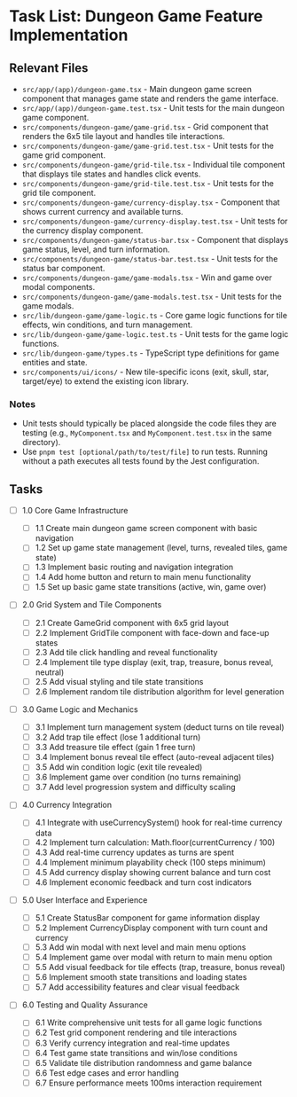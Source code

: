 # Task List: Dungeon Game Feature Implementation

## Relevant Files

- `src/app/(app)/dungeon-game.tsx` - Main dungeon game screen component that manages game state and renders the game interface.
- `src/app/(app)/dungeon-game.test.tsx` - Unit tests for the main dungeon game component.
- `src/components/dungeon-game/game-grid.tsx` - Grid component that renders the 6x5 tile layout and handles tile interactions.
- `src/components/dungeon-game/game-grid.test.tsx` - Unit tests for the game grid component.
- `src/components/dungeon-game/grid-tile.tsx` - Individual tile component that displays tile states and handles click events.
- `src/components/dungeon-game/grid-tile.test.tsx` - Unit tests for the grid tile component.
- `src/components/dungeon-game/currency-display.tsx` - Component that shows current currency and available turns.
- `src/components/dungeon-game/currency-display.test.tsx` - Unit tests for the currency display component.
- `src/components/dungeon-game/status-bar.tsx` - Component that displays game status, level, and turn information.
- `src/components/dungeon-game/status-bar.test.tsx` - Unit tests for the status bar component.
- `src/components/dungeon-game/game-modals.tsx` - Win and game over modal components.
- `src/components/dungeon-game/game-modals.test.tsx` - Unit tests for the game modals.
- `src/lib/dungeon-game/game-logic.ts` - Core game logic functions for tile effects, win conditions, and turn management.
- `src/lib/dungeon-game/game-logic.test.ts` - Unit tests for the game logic functions.
- `src/lib/dungeon-game/types.ts` - TypeScript type definitions for game entities and state.
- `src/components/ui/icons/` - New tile-specific icons (exit, skull, star, target/eye) to extend the existing icon library.

### Notes

- Unit tests should typically be placed alongside the code files they are testing (e.g., `MyComponent.tsx` and `MyComponent.test.tsx` in the same directory).
- Use `pnpm test [optional/path/to/test/file]` to run tests. Running without a path executes all tests found by the Jest configuration.

## Tasks

- [ ] 1.0 Core Game Infrastructure

  - [ ] 1.1 Create main dungeon game screen component with basic navigation
  - [ ] 1.2 Set up game state management (level, turns, revealed tiles, game state)
  - [ ] 1.3 Implement basic routing and navigation integration
  - [ ] 1.4 Add home button and return to main menu functionality
  - [ ] 1.5 Set up basic game state transitions (active, win, game over)

- [ ] 2.0 Grid System and Tile Components

  - [ ] 2.1 Create GameGrid component with 6x5 grid layout
  - [ ] 2.2 Implement GridTile component with face-down and face-up states
  - [ ] 2.3 Add tile click handling and reveal functionality
  - [ ] 2.4 Implement tile type display (exit, trap, treasure, bonus reveal, neutral)
  - [ ] 2.5 Add visual styling and tile state transitions
  - [ ] 2.6 Implement random tile distribution algorithm for level generation

- [ ] 3.0 Game Logic and Mechanics

  - [ ] 3.1 Implement turn management system (deduct turns on tile reveal)
  - [ ] 3.2 Add trap tile effect (lose 1 additional turn)
  - [ ] 3.3 Add treasure tile effect (gain 1 free turn)
  - [ ] 3.4 Implement bonus reveal tile effect (auto-reveal adjacent tiles)
  - [ ] 3.5 Add win condition logic (exit tile revealed)
  - [ ] 3.6 Implement game over condition (no turns remaining)
  - [ ] 3.7 Add level progression system and difficulty scaling

- [ ] 4.0 Currency Integration

  - [ ] 4.1 Integrate with useCurrencySystem() hook for real-time currency data
  - [ ] 4.2 Implement turn calculation: Math.floor(currentCurrency / 100)
  - [ ] 4.3 Add real-time currency updates as turns are spent
  - [ ] 4.4 Implement minimum playability check (100 steps minimum)
  - [ ] 4.5 Add currency display showing current balance and turn cost
  - [ ] 4.6 Implement economic feedback and turn cost indicators

- [ ] 5.0 User Interface and Experience

  - [ ] 5.1 Create StatusBar component for game information display
  - [ ] 5.2 Implement CurrencyDisplay component with turn count and currency
  - [ ] 5.3 Add win modal with next level and main menu options
  - [ ] 5.4 Implement game over modal with return to main menu option
  - [ ] 5.5 Add visual feedback for tile effects (trap, treasure, bonus reveal)
  - [ ] 5.6 Implement smooth state transitions and loading states
  - [ ] 5.7 Add accessibility features and clear visual feedback

- [ ] 6.0 Testing and Quality Assurance
  - [ ] 6.1 Write comprehensive unit tests for all game logic functions
  - [ ] 6.2 Test grid component rendering and tile interactions
  - [ ] 6.3 Verify currency integration and real-time updates
  - [ ] 6.4 Test game state transitions and win/lose conditions
  - [ ] 6.5 Validate tile distribution randomness and game balance
  - [ ] 6.6 Test edge cases and error handling
  - [ ] 6.7 Ensure performance meets 100ms interaction requirement
